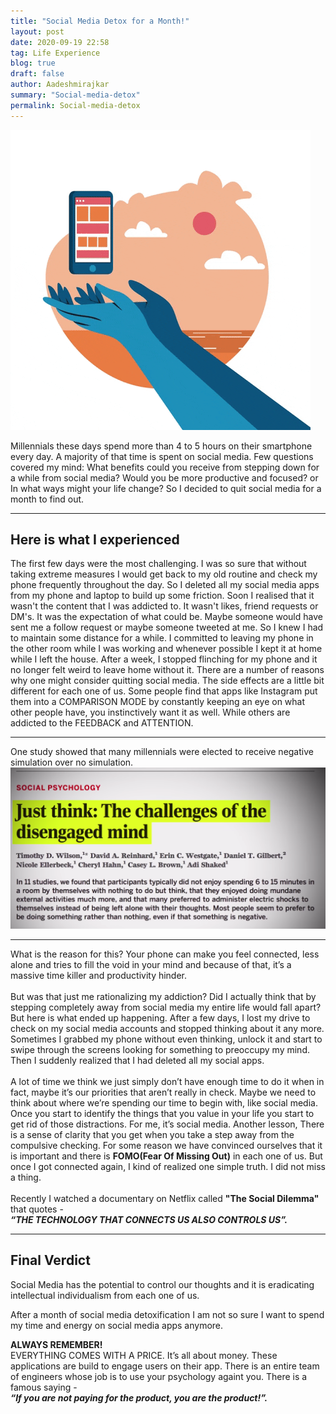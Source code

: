 ```yaml
---
title: "Social Media Detox for a Month!"
layout: post
date: 2020-09-19 22:58
tag: Life Experience
blog: true
draft: false
author: Aadeshmirajkar
summary: "Social-media-detox"
permalink: Social-media-detox
---
```


<img src="/assets/images/socialdetox.gif">

Millennials these days spend more than 4 to 5 hours on their smartphone every day. A majority of that time is spent on social media.
Few questions covered my mind: What benefits could you receive from stepping down for a while from social media? Would you be more productive and focused? or In what ways might your life change? So I decided to quit social media for a month to find out.


---

<h2>Here is what I experienced</h2>
The first few days were the most  challenging. I was so sure that without taking extreme measures I would get back to my old routine and check my phone frequently throughout the day. So I deleted all my social media apps from my phone and laptop to build up some friction. Soon I realised that it wasn't the content that I was addicted to. It wasn't likes, friend requests or DM's. It was the expectation of what could be. Maybe someone would have sent me a follow request or maybe someone tweeted at me. So I knew I had to maintain some distance for a while. I committed to leaving my phone in the other room while I was working and whenever possible I kept it at home while I left the house. After a week, I stopped flinching for my phone and it no longer felt weird to leave home without it. There are a number of reasons why one might consider quitting social media. The side effects are a little bit different for each one of us. Some people find that apps like Instagram put them into a COMPARISON MODE by constantly keeping an eye on what other people have, you instinctively want it as well. While others are addicted to the FEEDBACK and ATTENTION. 

---

One study showed that many millennials were elected to receive negative simulation over no simulation.
<img src="/assets/images/Smartphone-addict.png">

---
What is the reason for this? Your phone can make you feel connected, less alone and tries to fill the void in your mind and because of that, it’s a massive time killer and productivity hinder.
<br><br>
But was that just me rationalizing my addiction? Did I actually think that by stepping completely away from social media my entire life would fall apart? But here is what ended up happening. After a few days, I lost my drive to check on my social media accounts and stopped thinking about it any more. 
Sometimes I grabbed my phone without even thinking, unlock it and start to swipe through the screens looking for something to preoccupy my mind. Then I suddenly realized that I had deleted all my social apps.
<br><br>
A lot of time we think we just simply don’t have enough time to do it when in fact, maybe it’s our priorities that aren’t really in check. Maybe we need to think about where we’re spending our time to begin with, like social media. Once you start to identify the things that you value in your life you start to get rid of those distractions. For me, it’s social media. Another lesson, There is a sense of clarity that you get when you take a step away from the compulsive checking. For some reason we have convinced ourselves that it is important and there is <b>FOMO(Fear Of Missing Out)</b> in each one of us. But once I got connected again, I kind of realized one simple truth. I did not miss a thing.
<br><br>
Recently I watched a documentary on Netflix called <b>"The Social Dilemma"</b>
that quotes - <br>
<span class="evidence"><i><b>“THE TECHNOLOGY THAT CONNECTS US ALSO CONTROLS US”.
</b></i></span><br>

---
<h2>Final Verdict</h2>
Social Media has the potential to control our thoughts and it is eradicating intellectual individualism from each one of us.

After a month of social media detoxification I am not so sure I want to spend my time and energy on social media apps anymore.

<b>ALWAYS REMEMBER!</b><br>
EVERYTHING COMES WITH A PRICE. <b></b>It’s all about money. These applications are build to engage users on their app. There is an entire team of engineers whose job is to use your psychology againt you. There is a famous saying - <br>
<span class="evidence"><i><b>“If you are not paying for the product, you are the product!”.
</b></i></span>
 
